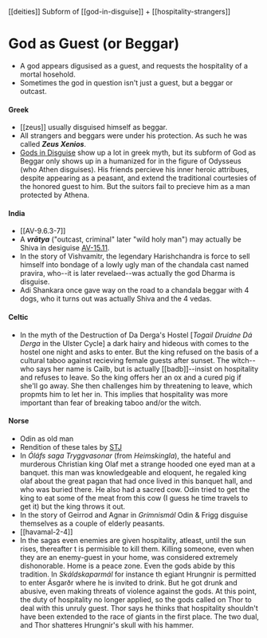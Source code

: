 [[deities]]
Subform of [[god-in-disguise]] + [[hospitality-strangers]]
# God as Guest (or Beggar)

- A god appears digusised as a guest, and requests the hospitality of a mortal hosehold. 
- Sometimes the god in question isn't just a guest, but a beggar or outcast.

#### Greek
- [[zeus]] usually disguised himself as beggar.
- All strangers and beggars were under his protection. As such he was called ***Zeus Xenios***.
- [Gods in Disguise](god-in-disguise) show up a lot in greek myth, but its subform of God as Beggar only shows up in a humanized for in the figure of Odysseus (who Athen disguises). His friends percieve his inner heroic attribues, despite appearing as a peasant, and extend the traditional courtesies of the honored guest to him. But the suitors fail to precieve him as a man protected by Athena.

#### India
- [[AV-9.6.3-7]]
- A ***vrātya*** ("outcast, criminal" later "wild holy man") may actually be Shiva in desiguise [AV-15.11](https://www.sacred-texts.com/hin/av/av15011.htm). 
- In the story of Vishvamitr, the legendary Harishchandra is force to sell himself into bondage of a lowly ugly man of the chandala cast named pravira, who--it is later revelaed--was actually the god Dharma is disguise.
- Adi Shankara once gave way on the road to a chandala beggar with 4 dogs, who it turns out was actually Shiva and the 4 vedas.


#### Celtic
- In the myth of the Destruction of Da Derga's Hostel [*Togail Druidne Dá Derga* in the Ulster Cycle] a dark hairy and hideous with comes to the hostel one night and asks to enter. But the king refused on the basis of a cultural taboo against recieving female guests after sunset. The witch--who says her name is Cailb, but is actually [[badb]]--insist on hospitality and refuses to leave. So the king offers her an ox and a cured pig if she'll go away. She then challenges him by threatening to leave, which propmts him to let her in. This implies that hospitality was more important than fear of breaking taboo and/or the witch. 

#### Norse

- Odin as old man
- Rendition of these tales by [STJ](https://www.youtube.com/watch?v=fthVOicnuQM)
- In *Óláfs saga Tryggvasonar* (from *Heimskingla*), the hateful and murderous Christian king Olaf met a strange hooded one eyed man at a banquet. this man was knowledgeable and eloquent, he regaled king olaf about the great pagan that had once lived in this banquet hall, and who was buried there. He also had a sacred cow. Odin tried to get the king to eat some of the meat from this cow (I guess he time travels to get it) but the king throws it out.
- In the story of Geirrod and Agnar in *Grímnismál* Odin & Frigg disguise themselves as a couple of elderly peasants.  
- [[havamal-2-4]]
- In the sagas even enemies are given hospitality, atleast, until the sun rises, thereafter t is permisible to kill them. Killing someone, even when they are an enemy-guest in your home, was considered extremely dishonorable. Home is a peace zone. Even the gods abide by this tradition. In *Skáldskaparmál* for instance th egiant Hrungnir is permitted to enter Ásgarðr where he is invited to drink. But he got drunk and abusive, even making threats of violence against the gods. At this point, the duty of hospitality no longer applied, so the gods called on Thor to deal with this unruly guest. Thor says he thinks that hospitality shouldn't have been extended to the race of giants in the first place. The two dual, and Thor shatteres Hrungnir's skull with his hammer.